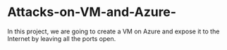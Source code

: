 # Attacks-on-VM-and-Azure-
In this project, we are going to create a VM on Azure and expose it to the Internet by leaving all the ports open. 
